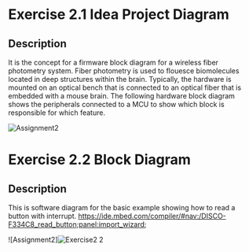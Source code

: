 # Exercise 2.1 Idea Project Diagram

## Description
It is the concept for a firmware block diagram for a wireless fiber photometry system. Fiber photometry is used to flouesce biomolecules located in deep structures within the brain. Typically, the hardware is mounted on an optical bench that is connected to an optical fiber that is embedded with a mouse brain. The following hardware block diagram shows the peripherals connected to a MCU to show which block is responsible for which feature. 

![Assignment2](https://user-images.githubusercontent.com/23651454/143732817-119b5ad9-3ffa-42fc-8c03-57078b8b9847.png)

# Exercise 2.2 Block Diagram

## Description 
This is software diagram for the basic example showing how to read a button with interrupt. 
https://ide.mbed.com/compiler/#nav:/DISCO-F334C8_read_button;panel:import_wizard;

![Assignment2]![Exercise2 2](https://user-images.githubusercontent.com/23651454/143792936-d753b7fe-5bd8-4440-b1c9-f69f4f5f54fe.png)




